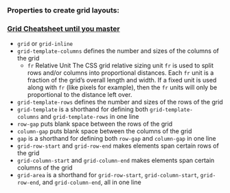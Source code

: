 ### Properties to create grid layouts:



### [Grid Cheatsheet until you master](https://www.codecademy.com/learn/paths/fecj-22-improved-styling-with-css/tracks/fecj-22-making-a-website-responsive/modules/wdcp-22-learn-css-grid-5f3cef21-7a34-415b-beef-3207850da2ce/cheatsheet)

- `grid` or `grid-inline` 
- `grid-template-columns` defines the number and sizes of the columns of the grid
	- `fr` Relative Unit
			The CSS grid relative sizing unit `fr` is used to split rows and/or columns into proportional distances. Each `fr` unit is a fraction of the grid’s overall length and width. If a fixed unit is used along with `fr` (like pixels for example), then the `fr` units will only be proportional to the distance left over.
- `grid-template-rows` defines the number and sizes of the rows of the grid
- `grid-template` is a shorthand for defining both `grid-template-columns` and `grid-template-rows` in one line
- `row-gap` puts blank space between the rows of the grid
- `column-gap` puts blank space between the columns of the grid
- `gap` is a shorthand for defining both `row-gap` and `column-gap` in one line
- `grid-row-start` and `grid-row-end` makes elements span certain rows of the grid
- `grid-column-start` and `grid-column-end` makes elements span certain columns of the grid
- `grid-area` is a shorthand for `grid-row-start`, `grid-column-start`, `grid-row-end`, and `grid-column-end`, all in one line


